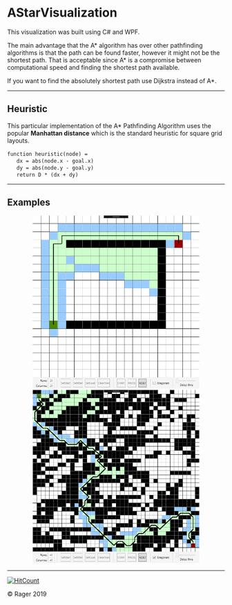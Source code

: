 # AStarVisualization #

This visualization was built using C# and WPF.

The main advantage that the A* algorithm has over other pathfinding algorithms is that the path can be found faster, however it might not be the shortest path. That is acceptable since A* is a compromise between computational speed and finding the shortest path available.

If you want to find the absolutely shortest path use Dijkstra instead of A*.

---
## Heuristic
This particular implementation of the A* Pathfinding Algorithm uses the popular **Manhattan distance** which is the standard heuristic for square grid layouts.
```
function heuristic(node) =
   dx = abs(node.x - goal.x)
   dy = abs(node.y - goal.y)
   return D * (dx + dy)
```
---
## Examples

<p align="center">
   <kbd><img src="images/Example1.png" height="400"></kbd>
   <kbd><img src="images/Example2.png" height="400"></kbd>
</p>

---

[![HitCount](http://hits.dwyl.io/darager/AStarVisualization.svg)](http://hits.dwyl.io/darager/AStarVisualization)

© Rager 2019
